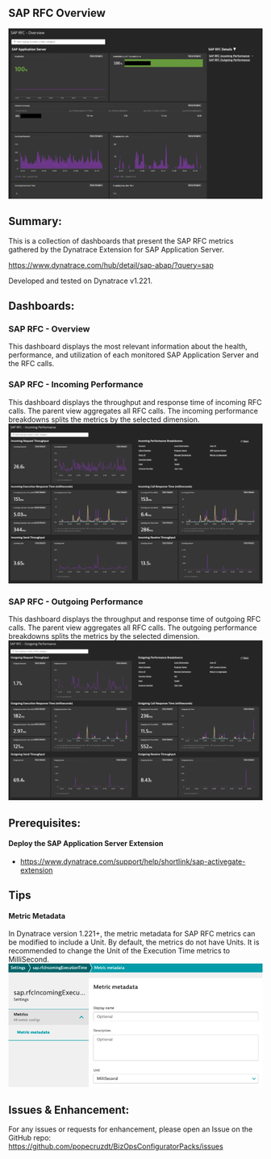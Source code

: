 ## SAP RFC Overview
![SAP RFC Overview](https://raw.githubusercontent.com/popecruzdt/BizOpsConfiguratorPacks/main/screenshots/SAP_RFC_Overview_screenshot.png)

## Summary:
This is a collection of dashboards that present the SAP RFC metrics gathered by the Dynatrace Extension for SAP Application Server.

https://www.dynatrace.com/hub/detail/sap-abap/?query=sap

Developed and tested on Dynatrace v1.221.

## Dashboards:
### SAP RFC - Overview
This dashboard displays the most relevant information about the health, performance, and utilization of each monitored SAP Application Server and the RFC calls.

### SAP RFC - Incoming Performance
This dashboard displays the throughput and response time of incoming RFC calls.  The parent view aggregates all RFC calls.  The incoming performance breakdowns splits the metrics by the selected dimension.
![SAP RFC Incoming Performance](https://raw.githubusercontent.com/popecruzdt/BizOpsConfiguratorPacks/main/screenshots/SAP_RFC_Incoming_Performance_screenshot.png)

### SAP RFC - Outgoing Performance
This dashboard displays the throughput and response time of outgoing RFC calls.  The parent view aggregates all RFC calls.  The outgoing performance breakdowns splits the metrics by the selected dimension.
![SAP RFC Outgoing Performance](https://raw.githubusercontent.com/popecruzdt/BizOpsConfiguratorPacks/main/screenshots/SAP_RFC_Outgoing_Performance_screenshot.png)

## Prerequisites:
#### Deploy the SAP Application Server Extension
  * https://www.dynatrace.com/support/help/shortlink/sap-activegate-extension

## Tips
#### Metric Metadata
In Dynatrace version 1.221+, the metric metadata for SAP RFC metrics can be modified to include a Unit.  By default, the metrics do not have Units.  It is recommended to change the Unit of the Execution Time metrics to MilliSecond.
![SAP RFC Metric Unit](https://raw.githubusercontent.com/popecruzdt/BizOpsConfiguratorPacks/main/screenshots/SAP_RFC_Metric_Metadata_Unit_screenshot.png)

## Issues & Enhancement:
For any issues or requests for enhancement, please open an Issue on the GitHub repo: https://github.com/popecruzdt/BizOpsConfiguratorPacks/issues

